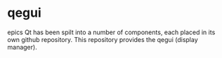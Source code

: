 # qegui
epics Qt has been spilt into a number of components, each placed in its own github repository.
This repository provides the qegui (display manager). 
